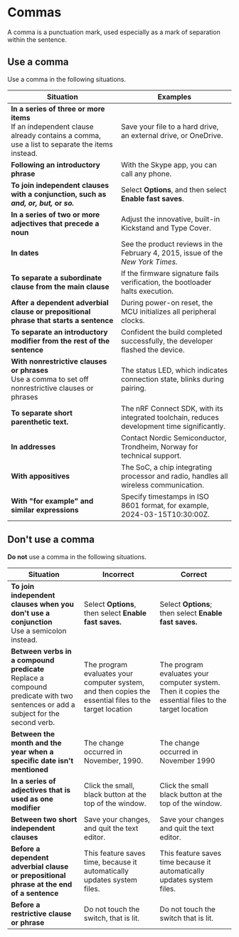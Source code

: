 # Commas

A comma is a punctuation mark, used especially as a mark of separation within the sentence.

## Use a comma

Use a comma in the following situations.

| Situation | Examples |
|-----------|----------|
| **In a series of three or more items**</br> If an independent clause already contains a comma, use a list to separate the items instead. | Save your file to a hard drive, an external drive, or OneDrive. |
| **Following an introductory phrase** | With the Skype app, you can call any phone. |
| **To join independent clauses with a conjunction, such as *and, or, but,* or *so.***</br> | Select **Options**, and then select **Enable fast saves**. |
| **In a series of two or more adjectives that precede a noun**</br>| Adjust the innovative, built-in Kickstand and Type Cover. |
| **In dates** | See the product reviews in the February 4, 2015, issue of the *New York Times.* |
| **To separate a subordinate clause from the main clause** | If the firmware signature fails verification, the bootloader halts execution. |
| **After a dependent adverbial clause or prepositional phrase that starts a sentence** | During power-on reset, the MCU initializes all peripheral clocks. |
| **To separate an introductory modifier from the rest of the sentence** | Confident the build completed successfully, the developer flashed the device. |
| **With nonrestrictive clauses or phrases**</br> Use a comma to set off nonrestrictive clauses or phrases | The status LED, which indicates connection state, blinks during pairing. |
| **To separate short parenthetic text.** | The nRF Connect SDK, with its integrated toolchain, reduces development time significantly. |
| **In addresses** | Contact Nordic Semiconductor, Trondheim, Norway for technical support. |
| **With appositives** | The SoC, a chip integrating processor and radio, handles all wireless communication. |
| **With "for example" and similar expressions** | Specify timestamps in ISO 8601 format, for example, 2024-03-15T10:30:00Z. |

## Don't use a comma

**Do not** use a comma in the following situations.

| Situation | Incorrect | Correct  |
|-----------|-----------|----------|
| **To join independent clauses when you don't use a conjunction**</br> Use a semicolon instead. | Select **Options**, then select **Enable fast saves.** | Select **Options**; then select **Enable fast saves.** |
| **Between verbs in a compound predicate**</br> Replace a compound predicate with two sentences or add a subject for the second verb. | The program evaluates your computer system, and then copies the essential files to the target location | The program evaluates your computer system. Then it copies the essential files to the target location |
| **Between the month and the year when a specific date isn't mentioned** | The change occurred in November, 1990. | The change occurred in November 1990 |
| **In a series of adjectives that is used as one modifier** | Click the small, black button at the top of the window. | Click the small black button at the top of the window. |
| **Between two short independent clauses** | Save your changes, and quit the text editor. | Save your changes and quit the text editor. |
| **Before a dependent adverbial clause or prepositional phrase at the end of a sentence** | This feature saves time, because it automatically updates system files. | This feature saves time because it automatically updates system files. |
| **Before a restrictive clause or phrase** | Do not touch the switch, that is lit. | Do not touch the switch that is lit. |
